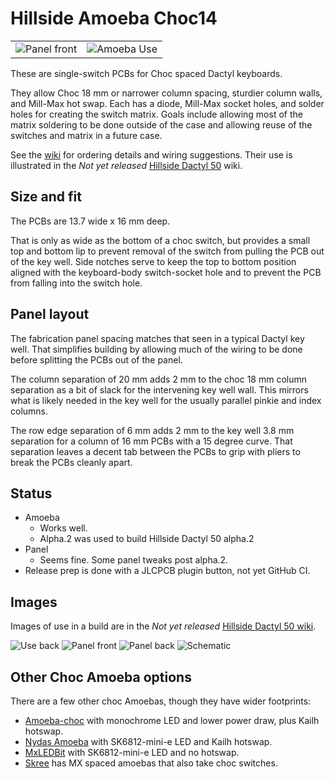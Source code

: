 # Hillside Amoeba Choc14

|                 |                 |
|:-----------     |:----------------|
| ![Panel front](https://github.com/mmccoyd/hillside_amoeba_choc14/wiki/image/AmoebaPanel.front.png) | ![Amoeba Use](https://github.com/mmccoyd/hillside_amoeba_choc14/wiki/image/use_back.png) |

These are single-switch PCBs for Choc spaced Dactyl keyboards.

They allow Choc 18 mm or narrower column spacing,
  sturdier column walls, and Mill-Max hot swap.
Each has a diode, Mill-Max socket holes, and solder holes
    for creating the switch matrix.
Goals include
  allowing most of the matrix soldering to be done outside of the case
  and allowing reuse of the switches and matrix in a future case.

See the [wiki](https://github.com/mmccoyd/hillside_amoeba_choc14/wiki)
    for ordering details and wiring suggestions.
Their use is illustrated in the
    *Not yet released*
    [Hillside Dactyl 50](https://github.com/mmccoyd/hillside_dactyl_50)
    wiki.

## Size and fit

The PCBs are 13.7 wide x 16 mm deep.

That is only as wide as the bottom of a choc switch,
  but provides a small top and bottom lip 
  to prevent removal of the switch from pulling the PCB out of the key well.
Side notches serve to keep the top to bottom position aligned
  with the keyboard-body switch-socket hole and to
  prevent the PCB from falling into the switch hole.

## Panel layout

The fabrication panel spacing matches that seen in a typical Dactyl key well.
That simplifies building by allowing much of the wiring to be done
  before splitting the PCBs out of the panel.

The column separation of 20 mm
  adds 2 mm to the choc 18 mm column separation
  as a bit of slack for the intervening key well wall.
This mirrors what is likely needed in the key well 
  for the usually parallel pinkie and index columns.

The row edge separation of 6 mm
  adds 2 mm to the key well 3.8 mm separation
  for a column of 16 mm PCBs with a 15 degree curve.
That separation leaves a decent tab between the PCBs
  to grip with pliers to break the PCBs cleanly apart.

## Status

-   Amoeba
    -   Works well.
    -   Alpha.2 was used to build Hillside Dactyl 50 alpha.2
-   Panel
    -   Seems fine. Some panel tweaks post alpha.2.
-   Release prep is done with a JLCPCB plugin button, not yet GitHub CI.

## Images

Images of use in a build are in the
    *Not yet released*
    [Hillside Dactyl 50 wiki](https://github.com/mmccoyd/hillside_dactyl_50).

![Use back](https://github.com/mmccoyd/hillside_amoeba_choc14/wiki/image/use_back.png)
![Panel front](https://github.com/mmccoyd/hillside_amoeba_choc14/wiki/image/AmoebaPanel.front.png)
![Panel back](https://github.com/mmccoyd/hillside_amoeba_choc14/wiki/image/AmoebaPanel.back.png)
![Schematic](https://github.com/mmccoyd/hillside_amoeba_choc14/wiki/image/amoeba_choc14.svg)

## Other Choc Amoeba options

There are a few other choc Amoebas, though they have wider footprints:

- [Amoeba-choc](https://github.com/girishji/amoeba-choc)
  with monochrome LED and lower power draw, plus Kailh hotswap.
- [Nydas Amoeba](https://github.com/nydasco/nydas_keyboard_v2/tree/main/NydasAmoeba)
  with SK6812-mini-e LED and Kailh hotswap.
- [MxLEDBit](https://keycapsss.com/keyboard-parts/pcbs/173/mxledbit-single-switch-pcb-mx-choc-hot-swap-socket)
  with SK6812-mini-e LED and no hotswap.
- [Skree](https://www.skree.us) has MX spaced amoebas that also take choc switches.
